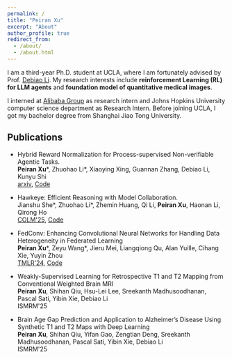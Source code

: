 ```yaml
---
permalink: /
title: "Peiran Xu"
excerpt: "About"
author_profile: true
redirect_from: 
  - /about/
  - /about.html
---
```


I am a third-year Ph.D. student at UCLA, where I am fortunately advised by Prof. [Debiao Li](https://scholar.google.com/citations?user=44m8E1MAAAAJ&hl=en). My research interests include **reinforcement Learning (RL) for LLM agents** and **foundation model of quantitative medical images**. 

I interned at [Alibaba Group](https://www.alibabagroup.com/en-US/) as research intern and Johns Hopkins University computer science department as Research Intern. Before joining UCLA, I got my bachelor degree from Shanghai Jiao Tong University. 

## Publications
- Hybrid Reward Normalization for Process-supervised Non-verifiable Agentic Tasks.  
  **Peiran Xu**\*, Zhuohao Li*, Xiaoying Xing, Guannan Zhang, Debiao Li, Kunyu Shi  
  [arxiv](https://www.arxiv.org/abs/2509.25598), [Code](https://github.com/peiranxu/ppr)

- Hawkeye: Efficient Reasoning with Model Collaboration.  
  Jianshu She*, Zhuohao Li*, Zhemin Huang, Qi Li, **Peiran Xu**, Haonan Li, Qirong Ho  
  [COLM'25](https://arxiv.org/pdf/2504.00424), [Code](https://huggingface.co/Jianshu001/Efficient_CoT_DeepSeek-R1-Distill-Qwen-7B)

- FedConv: Enhancing Convolutional Neural Networks for Handling Data Heterogeneity in Federated Learning  
  **Peiran Xu**\*, Zeyu Wang\*, Jieru Mei, Liangqiong Qu, Alan Yuille, Cihang Xie, Yuyin Zhou  
  [TMLR'24](https://arxiv.org/pdf/2310.04412), [Code](https://github.com/UCSC-VLAA/FedConv)

- Weakly-Supervised Learning for Retrospective T1 and T2 Mapping from Conventional Weighted Brain MRI  
  **Peiran Xu**, Shihan Qiu, Hsu-Lei Lee, Sreekanth Madhusoodhanan, Pascal Sati, Yibin Xie, Debiao Li  
  ISMRM'25 

- Brain Age Gap Prediction and Application to Alzheimer’s Disease Using Synthetic T1 and T2 Maps with Deep Learning   
  **Peiran Xu**, Shihan Qiu, Yifan Gao, Zengtian Deng, Sreekanth Madhusoodhanan, Pascal Sati, Yibin Xie, Debiao Li   
  ISMRM'25  
